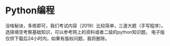 # Python编程
没啥秘诀，多练即可，我们考试内容（2019）比较简单，三道大题（手写程序）。选择填空考察基础知识，可以参考网上的资料或者二级的python知识题。 
电子版仅供下载后24小时内，如果有版权问题，我将删除。